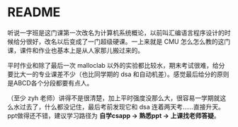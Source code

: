 # README

听说一字班是这门课第一次改名为计算机系统概论，以前叫汇编语言程序设计的时候给分很好，改名以后变成了一门超级硬课。一上来就是 CMU 怎么怎么教的这门课，课件和作业也基本上是从人家那儿搬过来的。

平时作业和除了最后一次 malloclab 以外的实验都比较水，期末考试很难，给分要比大一的专业课差不少（也比同学期的 dsa 和自动机差）。感觉最后给分的原则是ABCD各个分段都要有点人。

（至少 zyh 老师）讲得不是很清楚，加上平时强度没那么大，很容易一学期就这么水过去了，什么都没记住，最后考前发现它和 dsa 连着两天考……直接升天。ppt做得还不错，建议学习路径为 **自学csapp -> 熟悉ppt -> 上课找老师答疑**。



